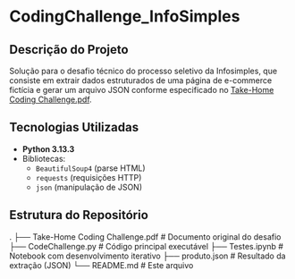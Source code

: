 # CodingChallenge_InfoSimples

## Descrição do Projeto
Solução para o desafio técnico do processo seletivo da Infosimples, que consiste em extrair dados estruturados de uma página de e-commerce fictícia e gerar um arquivo JSON conforme especificado no [Take-Home Coding Challenge.pdf](Take-Home%20Coding%20Challenge.pdf).

## Tecnologias Utilizadas
- **Python 3.13.3**
- Bibliotecas:
  - `BeautifulSoup4` (parse HTML)
  - `requests` (requisições HTTP)
  - `json` (manipulação de JSON)

## Estrutura do Repositório
.
├── Take-Home Coding Challenge.pdf # Documento original do desafio
├── CodeChallenge.py # Código principal executável
├── Testes.ipynb # Notebook com desenvolvimento iterativo
├── produto.json # Resultado da extração (JSON)
└── README.md # Este arquivo
